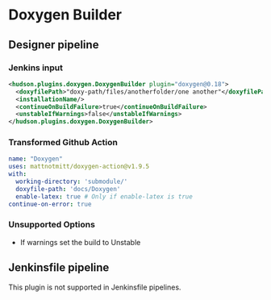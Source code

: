 # Doxygen Builder

## Designer pipeline

### Jenkins input

```xml
<hudson.plugins.doxygen.DoxygenBuilder plugin="doxygen@0.18">
  <doxyfilePath>"doxy-path/files/anotherfolder/one another"</doxyfilePath>
  <installationName/>
  <continueOnBuildFailure>true</continueOnBuildFailure>
  <unstableIfWarnings>false</unstableIfWarnings>
</hudson.plugins.doxygen.DoxygenBuilder>
```

### Transformed Github Action

```yaml
name: "Doxygen"
uses: mattnotmitt/doxygen-action@v1.9.5
with:
  working-directory: 'submodule/'
  doxyfile-path: 'docs/Doxygen'
  enable-latex: true # Only if enable-latex is true
continue-on-error: true
```

### Unsupported Options

- If warnings set the build to Unstable

## Jenkinsfile pipeline

This plugin is not supported in Jenkinsfile pipelines.
